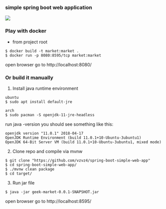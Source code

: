 ### simple spring boot web application
<img src="https://github.com/vzvz4/spring-boot-simple-web-app/blob/master/market.gif"/>

### Play with docker
- from project root 
```
$ docker build -t market:market . 
$ docker run -p 8080:8595/tcp market:market
```
open browser go to http://localhost:8080/

### Or build it manually 
1. Install java runtime environment
```
ubuntu
$ sudo apt install default-jre

arch
$ sudo pacman -S openjdk-11-jre-headless
```
run java -version you should see something like this:
```
openjdk version "11.0.1" 2018-04-17
OpenJDK Runtime Environment (build 11.0.1+10-Ubuntu-3ubuntu1)
OpenJDK 64-Bit Server VM (build 11.0.1+10-Ubuntu-3ubuntu1, mixed mode)
```
2. Clone repo and compile via mvnw
```
$ git clone "https://github.com/vzvz4/spring-boot-simple-web-app"
$ cd spring-boot-simple-web-app/
$ ./mvnw clean package
$ cd target/
```
3. Run jar file

```
$ java -jar geek-market-0.0.1-SNAPSHOT.jar
```
open browser go to http://localhost:8595/



